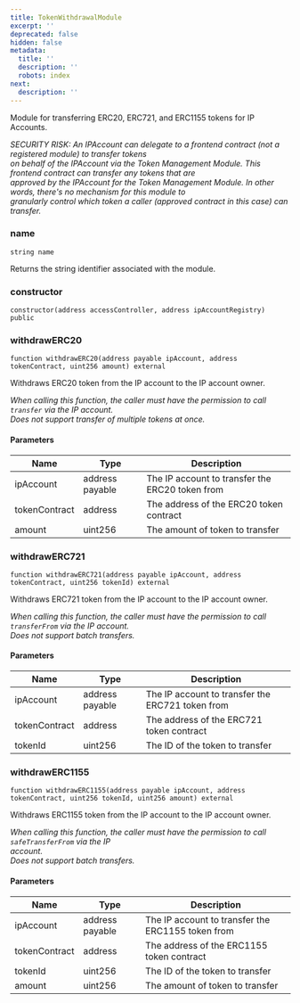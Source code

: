 ```yaml
---
title: TokenWithdrawalModule
excerpt: ''
deprecated: false
hidden: false
metadata:
  title: ''
  description: ''
  robots: index
next:
  description: ''
---
```

Module for transferring ERC20, ERC721, and ERC1155 tokens for IP Accounts.

_SECURITY RISK: An IPAccount can delegate to a frontend contract (not a registered module) to transfer tokens  
on behalf of the IPAccount via the Token Management Module. This frontend contract can transfer any tokens that are  
approved by the IPAccount for the Token Management Module. In other words, there's no mechanism for this module to  
granularly control which token a caller (approved contract in this case) can transfer._

### name

```solidity
string name
```

Returns the string identifier associated with the module.

### constructor

```solidity
constructor(address accessController, address ipAccountRegistry) public
```

### withdrawERC20

```solidity
function withdrawERC20(address payable ipAccount, address tokenContract, uint256 amount) external
```

Withdraws ERC20 token from the IP account to the IP account owner.

_When calling this function, the caller must have the permission to call `transfer` via the IP account.  
Does not support transfer of multiple tokens at once._

#### Parameters

| Name          | Type            | Description                                     |
| ------------- | --------------- | ----------------------------------------------- |
| ipAccount     | address payable | The IP account to transfer the ERC20 token from |
| tokenContract | address         | The address of the ERC20 token contract         |
| amount        | uint256         | The amount of token to transfer                 |

### withdrawERC721

```solidity
function withdrawERC721(address payable ipAccount, address tokenContract, uint256 tokenId) external
```

Withdraws ERC721 token from the IP account to the IP account owner.

_When calling this function, the caller must have the permission to call `transferFrom` via the IP account.  
Does not support batch transfers._

#### Parameters

| Name          | Type            | Description                                      |
| ------------- | --------------- | ------------------------------------------------ |
| ipAccount     | address payable | The IP account to transfer the ERC721 token from |
| tokenContract | address         | The address of the ERC721 token contract         |
| tokenId       | uint256         | The ID of the token to transfer                  |

### withdrawERC1155

```solidity
function withdrawERC1155(address payable ipAccount, address tokenContract, uint256 tokenId, uint256 amount) external
```

Withdraws ERC1155 token from the IP account to the IP account owner.

_When calling this function, the caller must have the permission to call `safeTransferFrom` via the IP  
account.  
Does not support batch transfers._

#### Parameters

| Name          | Type            | Description                                       |
| ------------- | --------------- | ------------------------------------------------- |
| ipAccount     | address payable | The IP account to transfer the ERC1155 token from |
| tokenContract | address         | The address of the ERC1155 token contract         |
| tokenId       | uint256         | The ID of the token to transfer                   |
| amount        | uint256         | The amount of token to transfer                   |